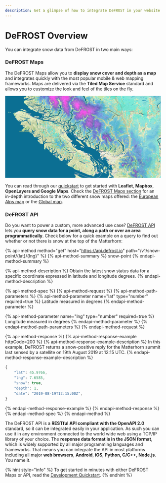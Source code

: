 ```yaml
---
description: Get a glimpse of how to integrate DeFROST in your website or mobile app.
---
```


# DeFROST Overview

You can integrate snow data from DeFROST in two main ways:

### DeFROST Maps

The DeFROST Maps allow you to **display snow cover and depth as a map** and integrates quickly with the most popular mobile & web mapping frameworks. Maps are delivered via the **Tiled Map Service** standard and allows you to customize the look and feel of the tiles on the fly. 

![DeFROST Global Snow Map near Vancouver, depicting snow depth on 20th December 2019.](.gitbook/assets/vancouver-20.12.2019.png)

You can read through our [quickstart](introduction/development-quickstart.md) to get started with **Leaflet**, **Mapbox**, **OpenLayers and Google Maps**_._ Check the [DeFROST Maps section](./#defrost-maps) for an in-depth introduction to the two different snow maps offered: the [European Alps map](defrost-maps/european-alps-map.md) or the [Global map](defrost-maps/global-map.md).

### DeFROST API

Do you want to power a custom, more advanced use case? [DeFROST API](https://defrost.io/api-docs) lets you **query snow data for a point, along a path or over an area programmatically**. Check below for a quick example on a query to find out whether or not there is snow at the top of the Matterhorn:

{% api-method method="get" host="https://api.defrost.io" path="/v1/snow-point/{lat}/{lng}" %}
{% api-method-summary %}
snow-point
{% endapi-method-summary %}

{% api-method-description %}
Obtain the latest snow status data for a specific coordinate expressed in latitude and longitude degrees.
{% endapi-method-description %}

{% api-method-spec %}
{% api-method-request %}
{% api-method-path-parameters %}
{% api-method-parameter name="lat" type="number" required=true %}
Latitude measured in degrees
{% endapi-method-parameter %}

{% api-method-parameter name="lng" type="number" required=true %}
Longitude measured in degrees
{% endapi-method-parameter %}
{% endapi-method-path-parameters %}
{% endapi-method-request %}

{% api-method-response %}
{% api-method-response-example httpCode=200 %}
{% api-method-response-example-description %}
In this example, DeFROST returns a snow-positive reply for the Matterhorn summit last sensed by a satellite on 19th August 2019 at 12:15 UTC.
{% endapi-method-response-example-description %}

```javascript
{
    "lat": 45.9766,
    "lng": 7.6585, 
    "snow": true,
    "depth": 1,
    "date": "2019-08-19T12:15:00Z",
}
```
{% endapi-method-response-example %}
{% endapi-method-response %}
{% endapi-method-spec %}
{% endapi-method %}

The DeFROST API is a **RESTful API compliant with the OpenAPI 2.0** standard, so it can be integrated easily in your application.  As such you can use it in any environment connected to the world wide web using a TCP/IP library of your choice.  The **response data format is in the JSON format**, which is widely supported by all major programming languages and frameworks. That means you can integrate the API in most platforms including all major **web browsers**, **Android**, **iOS**, **Python, C/C++, Node.js**. You name it. 

{% hint style="info" %}
To get started in minutes with either DeFROST Maps or API, read the [Development Quickstart](introduction/development-quickstart.md).
{% endhint %}

